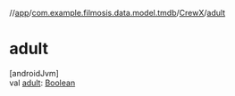 //[app](../../../index.md)/[com.example.filmosis.data.model.tmdb](../index.md)/[CrewX](index.md)/[adult](adult.md)

# adult

[androidJvm]\
val [adult](adult.md): [Boolean](https://kotlinlang.org/api/latest/jvm/stdlib/kotlin/-boolean/index.html)
